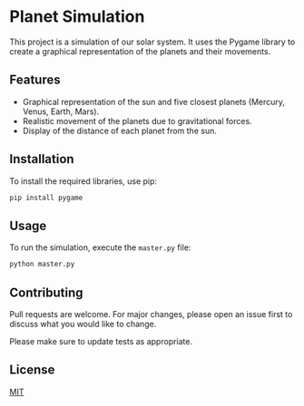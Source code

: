 # Planet Simulation

This project is a simulation of our solar system. It uses the Pygame library to create a graphical representation of the planets and their movements.

## Features

- Graphical representation of the sun and five closest planets (Mercury, Venus, Earth, Mars).
- Realistic movement of the planets due to gravitational forces.
- Display of the distance of each planet from the sun.

## Installation

To install the required libraries, use pip:

```bash
pip install pygame
```

## Usage

To run the simulation, execute the `master.py` file:

```bash
python master.py
```

## Contributing

Pull requests are welcome. For major changes, please open an issue first to discuss what you would like to change.

Please make sure to update tests as appropriate.

## License

[MIT](https://choosealicense.com/licenses/mit/)
